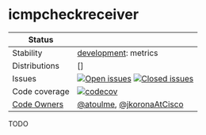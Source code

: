 # icmpcheckreceiver
<!-- status autogenerated section -->
| Status        |           |
| ------------- |-----------|
| Stability     | [development]: metrics   |
| Distributions | [] |
| Issues        | [![Open issues](https://img.shields.io/github/issues-search/open-telemetry/opentelemetry-collector-contrib?query=is%3Aissue%20is%3Aopen%20label%3Areceiver%2Ficmpcheck%20&label=open&color=orange&logo=opentelemetry)](https://github.com/open-telemetry/opentelemetry-collector-contrib/issues?q=is%3Aopen+is%3Aissue+label%3Areceiver%2Ficmpcheck) [![Closed issues](https://img.shields.io/github/issues-search/open-telemetry/opentelemetry-collector-contrib?query=is%3Aissue%20is%3Aclosed%20label%3Areceiver%2Ficmpcheck%20&label=closed&color=blue&logo=opentelemetry)](https://github.com/open-telemetry/opentelemetry-collector-contrib/issues?q=is%3Aclosed+is%3Aissue+label%3Areceiver%2Ficmpcheck) |
| Code coverage | [![codecov](https://codecov.io/github/open-telemetry/opentelemetry-collector-contrib/graph/main/badge.svg?component=receiver_icmpcheckreceiver)](https://app.codecov.io/gh/open-telemetry/opentelemetry-collector-contrib/tree/main/?components%5B0%5D=receiver_icmpcheckreceiver&displayType=list) |
| [Code Owners](https://github.com/open-telemetry/opentelemetry-collector-contrib/blob/main/CONTRIBUTING.md#becoming-a-code-owner)    | [@atoulme](https://www.github.com/atoulme), [@jkoronaAtCisco](https://www.github.com/jkoronaAtCisco) |

[development]: https://github.com/open-telemetry/opentelemetry-collector/blob/main/docs/component-stability.md#development
<!-- end autogenerated section -->

TODO

